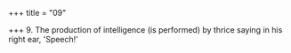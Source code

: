 +++
title = "09"

+++
9. The production of intelligence (is performed) by thrice saying in his right ear, 'Speech!'
